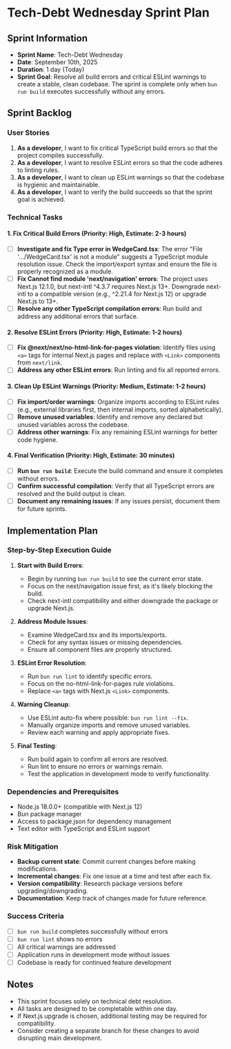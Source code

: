 # Tech-Debt Wednesday Sprint Plan

## Sprint Information
- **Sprint Name**: Tech-Debt Wednesday
- **Date**: September 10th, 2025
- **Duration**: 1 day (Today)
- **Sprint Goal**: Resolve all build errors and critical ESLint warnings to create a stable, clean codebase. The sprint is complete only when `bun run build` executes successfully without any errors.

## Sprint Backlog

### User Stories

1. **As a developer**, I want to fix critical TypeScript build errors so that the project compiles successfully.
2. **As a developer**, I want to resolve ESLint errors so that the code adheres to linting rules.
3. **As a developer**, I want to clean up ESLint warnings so that the codebase is hygienic and maintainable.
4. **As a developer**, I want to verify the build succeeds so that the sprint goal is achieved.

### Technical Tasks

#### 1. Fix Critical Build Errors (Priority: High, Estimate: 2-3 hours)
- [ ] **Investigate and fix Type error in WedgeCard.tsx**: The error "File '.../WedgeCard.tsx' is not a module" suggests a TypeScript module resolution issue. Check the import/export syntax and ensure the file is properly recognized as a module.
- [ ] **Fix Cannot find module 'next/navigation' errors**: The project uses Next.js 12.1.0, but next-intl ^4.3.7 requires Next.js 13+. Downgrade next-intl to a compatible version (e.g., ^2.21.4 for Next.js 12) or upgrade Next.js to 13+.
- [ ] **Resolve any other TypeScript compilation errors**: Run build and address any additional errors that surface.

#### 2. Resolve ESLint Errors (Priority: High, Estimate: 1-2 hours)
- [ ] **Fix @next/next/no-html-link-for-pages violation**: Identify files using `<a>` tags for internal Next.js pages and replace with `<Link>` components from `next/link`.
- [ ] **Address any other ESLint errors**: Run linting and fix all reported errors.

#### 3. Clean Up ESLint Warnings (Priority: Medium, Estimate: 1-2 hours)
- [ ] **Fix import/order warnings**: Organize imports according to ESLint rules (e.g., external libraries first, then internal imports, sorted alphabetically).
- [ ] **Remove unused variables**: Identify and remove any declared but unused variables across the codebase.
- [ ] **Address other warnings**: Fix any remaining ESLint warnings for better code hygiene.

#### 4. Final Verification (Priority: High, Estimate: 30 minutes)
- [ ] **Run `bun run build`**: Execute the build command and ensure it completes without errors.
- [ ] **Confirm successful compilation**: Verify that all TypeScript errors are resolved and the build output is clean.
- [ ] **Document any remaining issues**: If any issues persist, document them for future sprints.

## Implementation Plan

### Step-by-Step Execution Guide

1. **Start with Build Errors**:
   - Begin by running `bun run build` to see the current error state.
   - Focus on the next/navigation issue first, as it's likely blocking the build.
   - Check next-intl compatibility and either downgrade the package or upgrade Next.js.

2. **Address Module Issues**:
   - Examine WedgeCard.tsx and its imports/exports.
   - Check for any syntax issues or missing dependencies.
   - Ensure all component files are properly structured.

3. **ESLint Error Resolution**:
   - Run `bun run lint` to identify specific errors.
   - Focus on the no-html-link-for-pages rule violations.
   - Replace `<a>` tags with Next.js `<Link>` components.

4. **Warning Cleanup**:
   - Use ESLint auto-fix where possible: `bun run lint --fix`.
   - Manually organize imports and remove unused variables.
   - Review each warning and apply appropriate fixes.

5. **Final Testing**:
   - Run build again to confirm all errors are resolved.
   - Run lint to ensure no errors or warnings remain.
   - Test the application in development mode to verify functionality.

### Dependencies and Prerequisites
- Node.js 18.0.0+ (compatible with Next.js 12)
- Bun package manager
- Access to package.json for dependency management
- Text editor with TypeScript and ESLint support

### Risk Mitigation
- **Backup current state**: Commit current changes before making modifications.
- **Incremental changes**: Fix one issue at a time and test after each fix.
- **Version compatibility**: Research package versions before upgrading/downgrading.
- **Documentation**: Keep track of changes made for future reference.

### Success Criteria
- [ ] `bun run build` completes successfully without errors
- [ ] `bun run lint` shows no errors
- [ ] All critical warnings are addressed
- [ ] Application runs in development mode without issues
- [ ] Codebase is ready for continued feature development

## Notes
- This sprint focuses solely on technical debt resolution.
- All tasks are designed to be completable within one day.
- If Next.js upgrade is chosen, additional testing may be required for compatibility.
- Consider creating a separate branch for these changes to avoid disrupting main development.